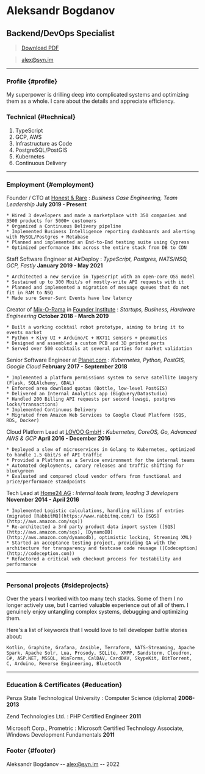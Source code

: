# Aleksandr Bogdanov
## Backend/DevOps Specialist

> [Download PDF](cv%20aleksandr%20bogdanov.pdf)

> [alex@syn.im](mailto:alex@syn.im?subject=Job%20Opportunity)

------

### Profile {#profile}

My superpower is drilling deep into complicated systems and optimizing them as a whole. I care about the details and appreciate efficiency.

### Technical {#technical}
1. TypeScript
2. GCP, AWS
3. Infrastructure as Code
1. PostgreSQL/PostGIS
2. Kubernetes
3. Continuous Delivery

------

### Employment {#employment}

Founder / CTO at [Honest & Rare](https://www.honest-rare.de)
: *Business Case Engineering, Team Leadership*
__July 2019 - Present__

    * Hired 3 developers and made a marketplace with 350 companies and 3500 products for 5000+ customers 
    * Organized a Continuous Delivery pipeline
    * Implemented Business Intelligence reporting dashboards and alerting with MySQL/Postgres + Metabase
    * Planned and implemented an End-to-End testing suite using Cypress
    * Optimized performance 10x across the entire stack from DB to CDN 

Staff Software Engineer at AirDeploy
: *TypeScript, Postgres, NATS/NSQ, GCP, Fastly*
  __January 2019 - May 2021__

    * Architected a new service in TypeScript with an open-core OSS model
    * Sustained up to 300 Mbit/s of mostly-write API requests with it
    * Planned and implemented a migration of message queues that do not fit in RAM to NSQ 
    * Made sure Sever-Sent Events have low latency

Creator of [Mix-O-Rama](http://mixorama.xyz) in [Founder Institute](http://fi.co)
: *Startups, Business, Hardware Engineering*
  __October 2018 - March 2019__

    * Built a working cocktail robot prototype, aiming to bring it to events market
    * Python + Kivy UI + Arduino/C + HX711 sensors + pneumatics
    * Designed and assembled a custom PCB and 3D printed parts
    * Served over 500 cocktails at several parties for market validation

Senior Software Engineer at [Planet.com](https://www.planet.com)
: *Kubernetes, Python, PostGIS, Google Cloud*
  __February 2017 - September 2018__

    * Implemented a platform permissions system to serve satellite imagery (Flask, SQLAlchemy, GDAL)
    * Enforced area download quotas (Bottle, low-level PostGIS)
    * Delivered an Internal Analytics app (BigQuery/Datastudio)
    * Handled 200 Billing API requests per second (uwsgi, postgres locks/transactions)
    * Implemented Continuous Delivery
    * Migrated from Amazon Web Services to Google Cloud Platform (SQS, RDS, Docker)

Cloud Platform Lead at [LOVOO GmbH](http://lovoo.com)
: *Kubernetes, CoreOS, Go, Advanced AWS & GCP*
  __April 2016 - December 2016__

    * Deployed a slew of microservices in Golang to Kubernetes, optimized to handle 1.5 Gbit/s of API traffic
    * Provided a Platform as a Service environment for the internal teams
    * Automated deployments, canary releases and traffic shifting for blue\green
    * Evaluated and compared cloud vendor offers from functional and price/performance standpoints 

Tech Lead at [Home24 AG](http://home24.de)
: *Internal tools team, leading 3 developers*
  __November 2014 - April 2016__

    * Implemented Logistic calculations, handling millions of entries (migrated [RabbitMQ](https://www.rabbitmq.com/) to [SQS](http://aws.amazon.com/sqs))
    * Re-architected a 3rd party product data import system ([SQS](http://aws.amazon.com/sqs), [DynamoDB](http://aws.amazon.com/dynamodb), optimistic locking, Streaming XML)
    * Started an acceptance testing project, providing QA with the architecture for transparency and testcase code reusage ([Codeception](http://codeception.com))
    * Refactored a critical web checkout process for testability and performance

------

### Personal projects {#sideprojects}

Over the years I worked with too many tech stacks. Some of them I no longer actively use, but I carried valuable experience out of all of them.
I genuinely enjoy untangling complex systems, debugging and optimizing them.

Here's a list of keywords that I would love to tell developer battle stories about:

    Kotlin, Graphite, Grafana, Ansible, Terraform, NATS-Streaming, Apache Spark, Apache Solr, Lua, Prosody, SQLite, XMPP, Sandstorm, Cloudron, C#, ASP.NET, MSSQL, WinForms, CalDAV, CardDAV, SkypeKit, BitTorrent, C, Arduino, Reverse Engineering, Bluetooth

------

### Education & Certificates {#education}
Penza State Technological University
: Computer Science (diploma)
  __2008-2013__

Zend Technologies Ltd.
: PHP Certified Engineer
    __2011__

Microsoft Corp., Prometric
: Microsoft Certified Technology Associate,
  Windows Development Fundamentals
    __2011__

### Footer {#footer}

Aleksandr Bogdanov -- [alex@syn.im](mailto:alex@syn.im?subject=Software%20Developer%20Job%20Opportunity) -- 2022
